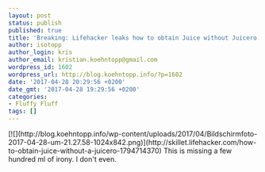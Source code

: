 ```yaml
---
layout: post
status: publish
published: true
title: 'Breaking: Lifehacker leaks how to obtain Juice without Juicero'
author: isotopp
author_login: kris
author_email: kristian.koehntopp@gmail.com
wordpress_id: 1602
wordpress_url: http://blog.koehntopp.info/?p=1602
date: '2017-04-28 20:29:56 +0200'
date_gmt: '2017-04-28 19:29:56 +0200'
categories:
- Fluffy Fluff
tags: []
---
```

<p>[![](http://blog.koehntopp.info/wp-content/uploads/2017/04/Bildschirmfoto-2017-04-28-um-21.27.58-1024x842.png)](http://skillet.lifehacker.com/how-to-obtain-juice-without-a-juicero-1794714370) This is missing a few hundred ml&nbsp;of irony. I don't even.</p>

